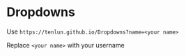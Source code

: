 # Dropdowns

Use `https://tenlun.github.io/Dropdowns?name=<your name>` 

Replace `<your name>` with your username

